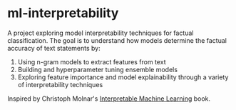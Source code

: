 # ml-interpretability

A project exploring model interpretability techniques for factual classification. The goal is to understand how models determine the factual accuracy of text statements by:

1. Using n-gram models to extract features from text
2. Building and hyperparameter tuning ensemble models
3. Exploring feature importance and model explainability through a variety of interpretability techniques

Inspired by Christoph Molnar's [Interpretable Machine Learning](https://christophm.github.io/interpretable-ml-book/) book.